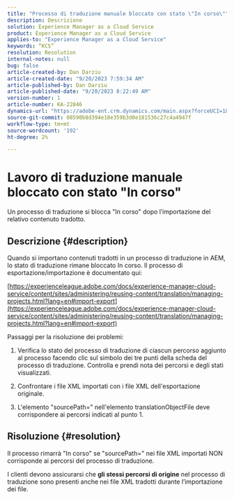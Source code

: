 ```yaml
---
title: "Processo di traduzione manuale bloccato con stato \"In corso\""
description: Descrizione
solution: Experience Manager as a Cloud Service
product: Experience Manager as a Cloud Service
applies-to: "Experience Manager as a Cloud Service"
keywords: “KCS”
resolution: Resolution
internal-notes: null
bug: false
article-created-by: Dan Darziu
article-created-date: "9/20/2023 7:59:34 AM"
article-published-by: Dan Darziu
article-published-date: "9/20/2023 8:22:49 AM"
version-number: 1
article-number: KA-22846
dynamics-url: "https://adobe-ent.crm.dynamics.com/main.aspx?forceUCI=1&pagetype=entityrecord&etn=knowledgearticle&id=455685a1-8b57-ee11-be6f-6045bd006079"
source-git-commit: 08590b8d394e18e359b3d0e181536c27c4a4947f
workflow-type: tm+mt
source-wordcount: '192'
ht-degree: 2%

---
```


# Lavoro di traduzione manuale bloccato con stato &quot;In corso&quot;


Un processo di traduzione si blocca &quot;In corso&quot; dopo l’importazione del relativo contenuto tradotto.

## Descrizione {#description}


Quando si importano contenuti tradotti in un processo di traduzione in AEM, lo stato di traduzione rimane bloccato In corso. Il processo di esportazione/importazione è documentato qui:

[https://experienceleague.adobe.com/docs/experience-manager-cloud-service/content/sites/administering/reusing-content/translation/managing-projects.html?lang=en#import-export](https://experienceleague.adobe.com/docs/experience-manager-cloud-service/content/sites/administering/reusing-content/translation/managing-projects.html?lang=en#import-export)



Passaggi per la risoluzione dei problemi:

1. Verifica lo stato del processo di traduzione di ciascun percorso aggiunto al processo facendo clic sul simbolo dei tre punti della scheda del processo di traduzione. Controlla e prendi nota dei percorsi e degli stati visualizzati.

2. Confrontare i file XML importati con i file XML dell&#39;esportazione originale.

3. L&#39;elemento &quot;sourcePath=&quot; nell&#39;elemento translationObjectFile deve corrispondere ai percorsi indicati al punto 1.




## Risoluzione {#resolution}


Il processo rimarrà &quot;In corso&quot; se &quot;sourcePath=&quot; nei file XML importati NON corrisponde ai percorsi del processo di traduzione.

I clienti devono assicurarsi che <b>gli stessi percorsi di origine</b> nel processo di traduzione sono presenti anche nei file XML tradotti durante l’importazione dei file.
